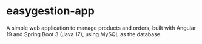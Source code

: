 # easygestion-app
A simple web application to manage products and orders, built with Angular 19 and Spring Boot 3 (Java 17), using MySQL as the database.
